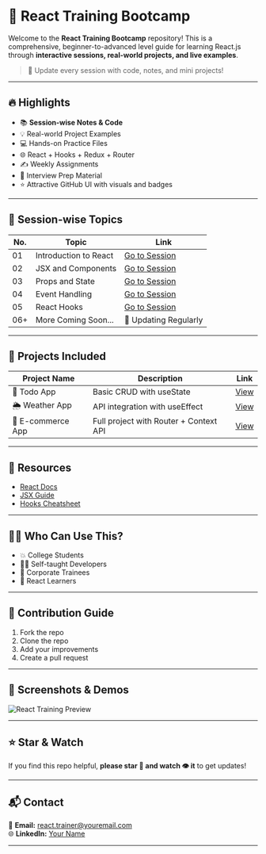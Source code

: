 # 🚀 React Training Bootcamp

Welcome to the **React Training Bootcamp** repository! This is a comprehensive, beginner-to-advanced level guide for learning React.js through **interactive sessions, real-world projects, and live examples**.

> 📌 Update every session with code, notes, and mini projects!

---

## 🔥 Highlights

- 📚 **Session-wise Notes & Code**
- 💡 Real-world Project Examples
- 💻 Hands-on Practice Files
- 🌐 React + Hooks + Redux + Router
- ✍️ Weekly Assignments
- 🧠 Interview Prep Material
- ⭐ Attractive GitHub UI with visuals and badges

---

## 📅 Session-wise Topics

| No. | Topic                         | Link                                |
|-----|-------------------------------|-------------------------------------|
| 01  | Introduction to React         | [Go to Session](./session-01-intro-to-react) |
| 02  | JSX and Components            | [Go to Session](./session-02-jsx-components) |
| 03  | Props and State               | [Go to Session](./session-03-props-state) |
| 04  | Event Handling                | [Go to Session](./session-04-event-handling) |
| 05  | React Hooks                   | [Go to Session](./session-05-hooks) |
| 06+ | More Coming Soon...           | 🚧 Updating Regularly               |

---

## 📂 Projects Included

| Project Name     | Description                            | Link |
|------------------|----------------------------------------|------|
| 📝 Todo App       | Basic CRUD with useState               | [View](./projects/todo-app) |
| 🌦️ Weather App    | API integration with useEffect         | [View](./projects/weather-app) |
| 🛒 E-commerce App | Full project with Router + Context API | [View](./projects/ecommerce-app) |

---

## 🔗 Resources

- [React Docs](https://reactjs.org)
- [JSX Guide](./resources/cheatsheets/jsx-guide.pdf)
- [Hooks Cheatsheet](./resources/cheatsheets/react-hooks-cheatsheet.pdf)

---

## 🧑‍💻 Who Can Use This?

- 💥 College Students
- 👨‍💻 Self-taught Developers
- 💼 Corporate Trainees
- 🧪 React Learners

---

## 🤝 Contribution Guide

1. Fork the repo
2. Clone the repo
3. Add your improvements
4. Create a pull request

---

## 📸 Screenshots & Demos

![React Training Preview](https://via.placeholder.com/800x400?text=React+Training+Bootcamp+Preview)

---

## ⭐ Star & Watch

If you find this repo helpful, **please star 🌟 and watch 👁️ it** to get updates!

---

## 📬 Contact

📧 **Email:** react.trainer@youremail.com  
🌐 **LinkedIn:** [Your Name](https://linkedin.com/in/yourname)

---

